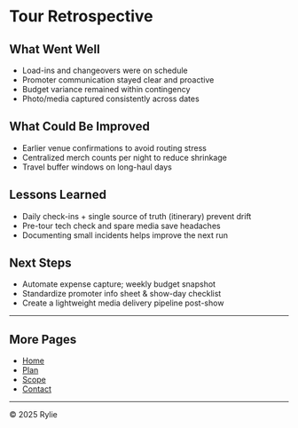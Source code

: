 # Tour Retrospective

## What Went Well
- Load-ins and changeovers were on schedule  
- Promoter communication stayed clear and proactive  
- Budget variance remained within contingency  
- Photo/media captured consistently across dates  

## What Could Be Improved
- Earlier venue confirmations to avoid routing stress  
- Centralized merch counts per night to reduce shrinkage  
- Travel buffer windows on long-haul days  

## Lessons Learned
- Daily check-ins + single source of truth (itinerary) prevent drift  
- Pre-tour tech check and spare media save headaches  
- Documenting small incidents helps improve the next run  

## Next Steps
- Automate expense capture; weekly budget snapshot  
- Standardize promoter info sheet & show-day checklist  
- Create a lightweight media delivery pipeline post-show  

---

## More Pages
- [Home](index.html)  
- [Plan](plan.html)  
- [Scope](scope.html)  
- [Contact](contact.html)  
---

© 2025 Rylie
